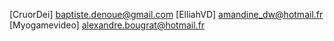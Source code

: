 [CruorDei] baptiste.denoue@gmail.com
[ElliahVD] amandine_dw@hotmail.fr
[Myogamevideo] alexandre.bougrat@hotmail.fr

